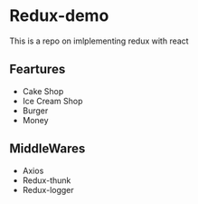 # Redux-demo
This is a repo on imlplementing redux with react
## Feartures
* Cake Shop
* Ice Cream Shop
* Burger
* Money
## MiddleWares
* Axios
* Redux-thunk
* Redux-logger
